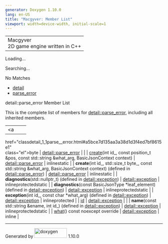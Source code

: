 ```yaml
---
generator: Doxygen 1.10.0
lang: en-US
title: "Macgyver: Member List"
viewport: width=device-width, initial-scale=1
---
```


<div id="top">

<div id="titlearea">

<table data-cellspacing="0" data-cellpadding="0">
<colgroup>
<col style="width: 100%" />
</colgroup>
<tbody>
<tr id="projectrow" class="odd">
<td id="projectalign"><div id="projectname">
Macgyver
</div>
<div id="projectbrief">
2D game engine written in C++
</div></td>
</tr>
</tbody>
</table>

</div>

<div id="main-nav">

</div>

<div id="MSearchSelectWindow"
onmouseover="return searchBox.OnSearchSelectShow()"
onmouseout="return searchBox.OnSearchSelectHide()"
onkeydown="return searchBox.OnSearchSelectKey(event)">

</div>

<div id="MSearchResultsWindow">

<div id="MSearchResults">

<div class="SRPage">

<div id="SRIndex">

<div id="SRResults">

</div>

<div id="Loading" class="SRStatus">

Loading...

</div>

<div id="Searching" class="SRStatus">

Searching...

</div>

<div id="NoMatches" class="SRStatus">

No Matches

</div>

</div>

</div>

</div>

</div>

<div id="nav-path" class="navpath">

- <a href="namespacedetail.html" class="el">detail</a>
- <a href="classdetail_1_1parse__error.html" class="el">parse_error</a>

</div>

</div>

<div class="header">

<div class="headertitle">

<div class="title">

detail::parse_error Member List

</div>

</div>

</div>

<div class="contents">

This is the complete list of members for
<a href="classdetail_1_1parse__error.html"
class="el">detail::parse_error</a>, including all inherited members.

|                                                                                                                                                        |                                                                          |                                                                                                           |
|--------------------------------------------------------------------------------------------------------------------------------------------------------|--------------------------------------------------------------------------|-----------------------------------------------------------------------------------------------------------|
| <a                                                                                                                                                     
 href="classdetail_1_1parse__error.html#a5bce7d135aa3a38d1d3f4ed7bf8615e1"                                                                               
 class="el">byte</a>                                                                                                                                     | <a href="classdetail_1_1parse__error.html"                               
                                                                                                                                                          class="el">detail::parse_error</a>                                        |                                                                                                           |
| <a                                                                                                                                                     
 href="classdetail_1_1parse__error.html#a07046ea9f33d28f120af188ed674d6df"                                                                               
 class="el">create</a>(int id\_, const position_t &pos, const std::string &what_arg, BasicJsonContext context)                                           | <a href="classdetail_1_1parse__error.html"                               
                                                                                                                                                          class="el">detail::parse_error</a>                                        | <span class="mlabel">inline</span><span class="mlabel">static</span>                                      |
| **create**(int id\_, std::size_t byte\_, const std::string &what_arg, BasicJsonContext context) (defined in <a href="classdetail_1_1parse__error.html" 
 class="el">detail::parse_error</a>)                                                                                                                     | <a href="classdetail_1_1parse__error.html"                               
                                                                                                                                                          class="el">detail::parse_error</a>                                        | <span class="mlabel">inline</span><span class="mlabel">static</span>                                      |
| **diagnostics**(std::nullptr_t) (defined in <a href="classdetail_1_1exception.html" class="el">detail::exception</a>)                                  | <a href="classdetail_1_1exception.html" class="el">detail::exception</a> | <span class="mlabel">inline</span><span class="mlabel">protected</span><span class="mlabel">static</span> |
| **diagnostics**(const BasicJsonType \*leaf_element) (defined in <a href="classdetail_1_1exception.html" class="el">detail::exception</a>)              | <a href="classdetail_1_1exception.html" class="el">detail::exception</a> | <span class="mlabel">inline</span><span class="mlabel">protected</span><span class="mlabel">static</span> |
| **exception**(int id\_, const char \*what_arg) (defined in <a href="classdetail_1_1exception.html" class="el">detail::exception</a>)                   | <a href="classdetail_1_1exception.html" class="el">detail::exception</a> | <span class="mlabel">inline</span><span class="mlabel">protected</span>                                   |
| <a                                                                                                                                                     
 href="classdetail_1_1exception.html#a63b819fbb2ef34df9dad1e309207fa24"                                                                                  
 class="el">id</a>                                                                                                                                       | <a href="classdetail_1_1exception.html" class="el">detail::exception</a> |                                                                                                           |
| **name**(const std::string &ename, int id\_) (defined in <a href="classdetail_1_1exception.html" class="el">detail::exception</a>)                     | <a href="classdetail_1_1exception.html" class="el">detail::exception</a> | <span class="mlabel">inline</span><span class="mlabel">protected</span><span class="mlabel">static</span> |
| <a                                                                                                                                                     
 href="classdetail_1_1exception.html#ae75d7315f5f2d85958da6d961375caf0"                                                                                  
 class="el">what</a>() const noexcept override                                                                                                           | <a href="classdetail_1_1exception.html" class="el">detail::exception</a> | <span class="mlabel">inline</span>                                                                        |

</div>

------------------------------------------------------------------------

<span class="small">Generated
by [<img src="doxygen.svg" class="footer" width="104" height="31"
alt="doxygen" />](https://www.doxygen.org/index.html) 1.10.0</span>
